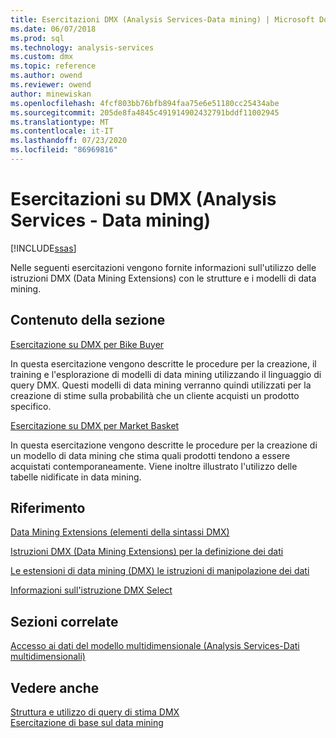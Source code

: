 ```yaml
---
title: Esercitazioni DMX (Analysis Services-Data mining) | Microsoft Docs
ms.date: 06/07/2018
ms.prod: sql
ms.technology: analysis-services
ms.custom: dmx
ms.topic: reference
ms.author: owend
ms.reviewer: owend
author: minewiskan
ms.openlocfilehash: 4fcf803bb76bfb894faa75e6e51180cc25434abe
ms.sourcegitcommit: 205de8fa4845c491914902432791bddf11002945
ms.translationtype: MT
ms.contentlocale: it-IT
ms.lasthandoff: 07/23/2020
ms.locfileid: "86969816"
---
```

# <a name="dmx-tutorials-analysis-services---data-mining"></a>Esercitazioni su DMX (Analysis Services - Data mining)
[!INCLUDE[ssas](../includes/applies-to-version/ssas.md)]

  Nelle seguenti esercitazioni vengono fornite informazioni sull'utilizzo delle istruzioni DMX (Data Mining Extensions) con le strutture e i modelli di data mining.  
  
## <a name="in-this-section"></a>Contenuto della sezione  
 [Esercitazione su DMX per Bike Buyer](https://msdn.microsoft.com/library/4b634cc1-86dc-42ec-9804-a19292fe8448)  
  
 In questa esercitazione vengono descritte le procedure per la creazione, il training e l'esplorazione di modelli di data mining utilizzando il linguaggio di query DMX. Questi modelli di data mining verranno quindi utilizzati per la creazione di stime sulla probabilità che un cliente acquisti un prodotto specifico.  
  
 [Esercitazione su DMX per Market Basket](https://msdn.microsoft.com/library/6e262a1d-c89e-4033-8368-46cf25168ef5)  
  
 In questa esercitazione vengono descritte le procedure per la creazione di un modello di data mining che stima quali prodotti tendono a essere acquistati contemporaneamente. Viene inoltre illustrato l'utilizzo delle tabelle nidificate in data mining.  
  
## <a name="reference"></a>Riferimento  
 [Data Mining Extensions &#40;elementi della sintassi DMX&#41;](../dmx/data-mining-extensions-dmx-syntax-elements.md)  
  
 [Istruzioni DMX &#40;Data Mining Extensions&#41; per la definizione dei dati](../dmx/dmx-statements-data-definition.md)  
  
 [Le estensioni di data mining &#40;DMX&#41; le istruzioni di manipolazione dei dati](../dmx/dmx-statements-data-manipulation.md)  
  
 [Informazioni sull'istruzione DMX Select](../dmx/understanding-the-dmx-select-statement.md)  
  
## <a name="related-sections"></a>Sezioni correlate  
 [Accesso ai dati del modello multidimensionale &#40;Analysis Services-Dati multidimensionali&#41;](https://docs.microsoft.com/analysis-services/multidimensional-models/mdx/multidimensional-model-data-access-analysis-services-multidimensional-data)  
  
## <a name="see-also"></a>Vedere anche  
 [Struttura e utilizzo di query di stima DMX](../dmx/structure-and-usage-of-dmx-prediction-queries.md)   
 [Esercitazione di base sul data mining](https://msdn.microsoft.com/library/6602edb6-d160-43fb-83c8-9df5dddfeb9c)  
  
  
